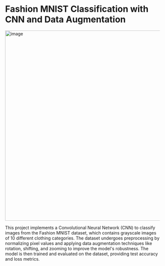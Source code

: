 #  Fashion MNIST Classification with CNN and Data Augmentation
<img width="619" alt="image" src="https://github.com/user-attachments/assets/2f1b993c-1fa0-40c3-8c7f-0b2ef6f707ab" />

This project implements a Convolutional Neural Network (CNN) to classify images from the Fashion MNIST dataset, which contains grayscale images of 10 different clothing categories. The dataset undergoes preprocessing by normalizing pixel values and applying data augmentation techniques like rotation, shifting, and zooming to improve the model's robustness. The model is then trained and evaluated on the dataset, providing test accuracy and loss metrics.

